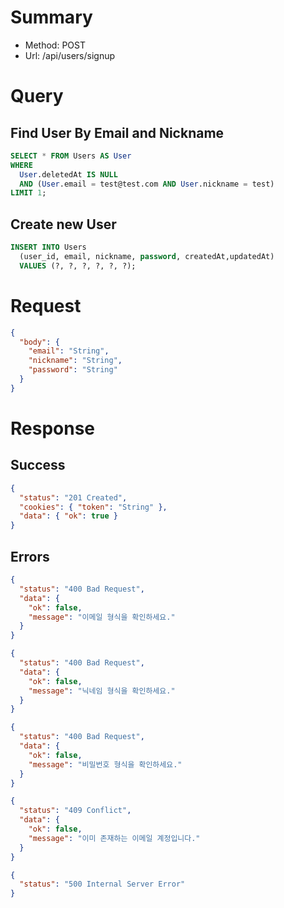 # Summary

- Method: POST
- Url: /api/users/signup

# Query

## Find User By Email and Nickname

```sql
SELECT * FROM Users AS User
WHERE
  User.deletedAt IS NULL
  AND (User.email = test@test.com AND User.nickname = test)
LIMIT 1;
```

## Create new User

```sql
INSERT INTO Users
  (user_id, email, nickname, password, createdAt,updatedAt)
  VALUES (?, ?, ?, ?, ?, ?);
```

# Request

```json
{
  "body": {
    "email": "String",
    "nickname": "String",
    "password": "String"
  }
}
```

# Response

## Success

```json
{
  "status": "201 Created",
  "cookies": { "token": "String" },
  "data": { "ok": true }
}
```

## Errors

```json
{
  "status": "400 Bad Request",
  "data": {
    "ok": false,
    "message": "이메일 형식을 확인하세요."
  }
}
```

```json
{
  "status": "400 Bad Request",
  "data": {
    "ok": false,
    "message": "닉네임 형식을 확인하세요."
  }
}
```

```json
{
  "status": "400 Bad Request",
  "data": {
    "ok": false,
    "message": "비밀번호 형식을 확인하세요."
  }
}
```

```json
{
  "status": "409 Conflict",
  "data": {
    "ok": false,
    "message": "이미 존재하는 이메일 계정입니다."
  }
}
```

```json
{
  "status": "500 Internal Server Error"
}
```
